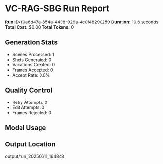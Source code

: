 
# VC-RAG-SBG Run Report

**Run ID:** f0a6d47a-354a-4498-929a-4c0f48290259
**Duration:** 10.6 seconds
**Total Cost:** $0.00
**Total Tokens:** 0

## Generation Stats
- Scenes Processed: 1
- Shots Generated: 0
- Variations Created: 0
- Frames Accepted: 0
- Accept Rate: 0.0%

## Quality Control
- Retry Attempts: 0
- Edit Attempts: 0
- Frames Rejected: 0

## Model Usage

## Output Location
output/run_20250611_164848
